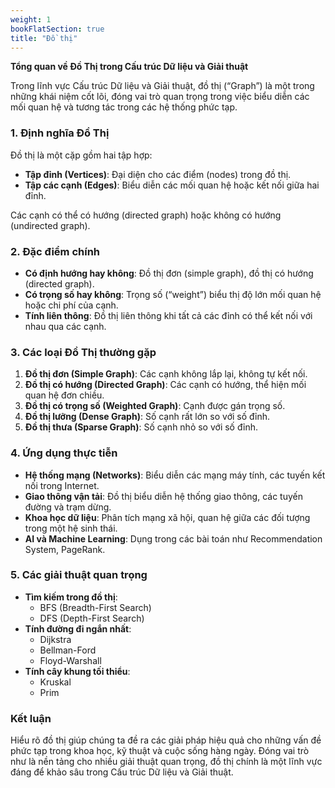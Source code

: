 ```yaml
---
weight: 1
bookFlatSection: true
title: "Đồ thị"
---
```


**Tổng quan về Đồ Thị trong Cấu trúc Dữ liệu và Giải thuật**

Trong lĩnh vực Cấu trúc Dữ liệu và Giải thuật, đồ thị (“Graph”) là một trong những khái niệm cốt lõi, đóng vai trò quan trọng trong việc biểu diễn các mối quan hệ và tương tác trong các hệ thống phức tạp.

### 1. Định nghĩa Đồ Thị

Đồ thị là một cặp gồm hai tập hợp:

- **Tập đỉnh (Vertices)**: Đại diện cho các điểm (nodes) trong đồ thị.
- **Tập các cạnh (Edges)**: Biểu diễn các mối quan hệ hoặc kết nối giữa hai đỉnh.

Các cạnh có thể có hướng (directed graph) hoặc không có hướng (undirected graph).

### 2. Đặc điểm chính

- **Có định hướng hay không**: Đồ thị đơn (simple graph), đồ thị có hướng (directed graph).
- **Có trọng số hay không**: Trọng số (“weight”) biểu thị độ lớn mối quan hệ hoặc chi phí của cạnh.
- **Tính liên thông**: Đồ thị liên thông khi tất cả các đỉnh có thể kết nối với nhau qua các cạnh.

### 3. Các loại Đồ Thị thường gặp

1. **Đồ thị đơn (Simple Graph)**: Các cạnh không lắp lại, không tự kết nối.
2. **Đồ thị có hướng (Directed Graph)**: Các cạnh có hướng, thể hiện mối quan hệ đơn chiều.
3. **Đồ thị có trọng số (Weighted Graph)**: Cạnh được gán trọng số.
4. **Đồ thị lưỡng (Dense Graph)**: Số cạnh rất lớn so với số đỉnh.
5. **Đồ thị thưa (Sparse Graph)**: Số cạnh nhỏ so với số đỉnh.

### 4. Ứng dụng thực tiễn

- **Hệ thống mạng (Networks)**: Biểu diễn các mạng máy tính, các tuyến kết nối trong Internet.
- **Giao thông vận tải**: Đồ thị biểu diễn hệ thống giao thông, các tuyến đường và trạm dừng.
- **Khoa học dữ liệu**: Phân tích mạng xã hội, quan hệ giữa các đối tượng trong một hệ sinh thái.
- **AI và Machine Learning**: Dụng trong các bài toán như Recommendation System, PageRank.

### 5. Các giải thuật quan trọng

- **Tìm kiếm trong đồ thị**:
  - BFS (Breadth-First Search)
  - DFS (Depth-First Search)
- **Tính đường đi ngắn nhất**:
  - Dijkstra
  - Bellman-Ford
  - Floyd-Warshall
- **Tính cây khung tối thiểu**:
  - Kruskal
  - Prim

### Kết luận

Hiểu rõ đồ thị giúp chúng ta đề ra các giải pháp hiệu quả cho những vấn đề phức tạp trong khoa học, kỹ thuật và cuộc sống hàng ngày. Đóng vai trò như là nền tảng cho nhiều giải thuật quan trọng, đồ thị chính là một lĩnh vực đáng để khảo sâu trong Cấu trúc Dữ liệu và Giải thuật.
